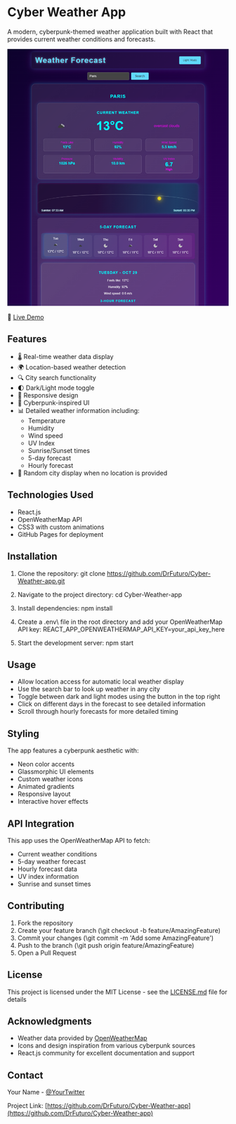 # Cyber Weather App

A modern, cyberpunk-themed weather application built with React that provides current weather conditions and forecasts.

![Cyber Weather App Screenshot](ScreenApp.png)

🤖 [Live Demo](https://drfuturo.github.io/Cyber-Weather-app)

## Features

- 🌡️ Real-time weather data display
- 🌍 Location-based weather detection
- 🔍 City search functionality
- 🌓 Dark/Light mode toggle
- 📱 Responsive design
- 🎨 Cyberpunk-inspired UI
- 📊 Detailed weather information including:
  - Temperature
  - Humidity
  - Wind speed
  - UV Index
  - Sunrise/Sunset times
  - 5-day forecast
  - Hourly forecast
- 🎯 Random city display when no location is provided

## Technologies Used

- React.js
- OpenWeatherMap API
- CSS3 with custom animations
- GitHub Pages for deployment

## Installation

1. Clone the repository:
git clone https://github.com/DrFuturo/Cyber-Weather-app.git

2. Navigate to the project directory:
cd Cyber-Weather-app

3. Install dependencies:
npm install

4. Create a \.env\ file in the root directory and add your OpenWeatherMap API key:
REACT_APP_OPENWEATHERMAP_API_KEY=your_api_key_here

5. Start the development server:
npm start

## Usage

- Allow location access for automatic local weather display
- Use the search bar to look up weather in any city
- Toggle between dark and light modes using the button in the top right
- Click on different days in the forecast to see detailed information
- Scroll through hourly forecasts for more detailed timing

## Styling

The app features a cyberpunk aesthetic with:
- Neon color accents
- Glassmorphic UI elements
- Custom weather icons
- Animated gradients
- Responsive layout
- Interactive hover effects

## API Integration

This app uses the OpenWeatherMap API to fetch:
- Current weather conditions
- 5-day weather forecast
- Hourly forecast data
- UV index information
- Sunrise and sunset times

## Contributing

1. Fork the repository
2. Create your feature branch (\git checkout -b feature/AmazingFeature\)
3. Commit your changes (\git commit -m 'Add some AmazingFeature'\)
4. Push to the branch (\git push origin feature/AmazingFeature\)
5. Open a Pull Request

## License

This project is licensed under the MIT License - see the [LICENSE.md](LICENSE.md) file for details

## Acknowledgments

- Weather data provided by [OpenWeatherMap](https://openweathermap.org/)
- Icons and design inspiration from various cyberpunk sources
- React.js community for excellent documentation and support

## Contact

Your Name - [@YourTwitter](https://twitter.com/yourtwitter)

Project Link: [https://github.com/DrFuturo/Cyber-Weather-app](https://github.com/DrFuturo/Cyber-Weather-app)
